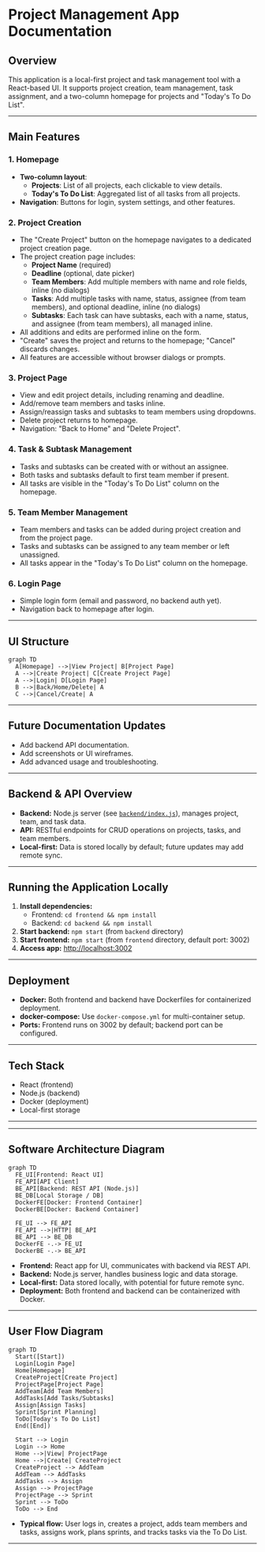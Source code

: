 # Project Management App Documentation

## Overview

This application is a local-first project and task management tool with a React-based UI. It supports project creation, team management, task assignment, and a two-column homepage for projects and "Today's To Do List".

---

## Main Features

### 1. Homepage

- **Two-column layout**:
  - **Projects**: List of all projects, each clickable to view details.
  - **Today's To Do List**: Aggregated list of all tasks from all projects.
- **Navigation**: Buttons for login, system settings, and other features.

### 2. Project Creation

- The "Create Project" button on the homepage navigates to a dedicated project creation page.
- The project creation page includes:
  - **Project Name** (required)
  - **Deadline** (optional, date picker)
  - **Team Members**: Add multiple members with name and role fields, inline (no dialogs)
  - **Tasks**: Add multiple tasks with name, status, assignee (from team members), and optional deadline, inline (no dialogs)
  - **Subtasks**: Each task can have subtasks, each with a name, status, and assignee (from team members), all managed inline.
- All additions and edits are performed inline on the form.
- "Create" saves the project and returns to the homepage; "Cancel" discards changes.
- All features are accessible without browser dialogs or prompts.

### 3. Project Page

- View and edit project details, including renaming and deadline.
- Add/remove team members and tasks inline.
- Assign/reassign tasks and subtasks to team members using dropdowns.
- Delete project returns to homepage.
- Navigation: "Back to Home" and "Delete Project".

### 4. Task & Subtask Management

- Tasks and subtasks can be created with or without an assignee.
- Both tasks and subtasks default to first team member if present.
- All tasks are visible in the "Today's To Do List" column on the homepage.

### 5. Team Member Management

- Team members and tasks can be added during project creation and from the project page.
- Tasks and subtasks can be assigned to any team member or left unassigned.
- All tasks appear in the "Today's To Do List" column on the homepage.

### 6. Login Page

- Simple login form (email and password, no backend auth yet).
- Navigation back to homepage after login.

---

## UI Structure

```mermaid
graph TD
  A[Homepage] -->|View Project| B[Project Page]
  A -->|Create Project| C[Create Project Page]
  A -->|Login| D[Login Page]
  B -->|Back/Home/Delete| A
  C -->|Cancel/Create| A
```

---

## Future Documentation Updates

- Add backend API documentation.
- Add screenshots or UI wireframes.
- Add advanced usage and troubleshooting.
---

## Backend & API Overview

- **Backend:** Node.js server (see [`backend/index.js`](../backend/index.js:1)), manages project, team, and task data.
- **API:** RESTful endpoints for CRUD operations on projects, tasks, and team members.
- **Local-first:** Data is stored locally by default; future updates may add remote sync.

---

## Running the Application Locally

1. **Install dependencies:**
   - Frontend: `cd frontend && npm install`
   - Backend: `cd backend && npm install`
2. **Start backend:** `npm start` (from `backend` directory)
3. **Start frontend:** `npm start` (from `frontend` directory, default port: 3002)
4. **Access app:** [http://localhost:3002](http://localhost:3002)

---

## Deployment

- **Docker:** Both frontend and backend have Dockerfiles for containerized deployment.
- **docker-compose:** Use `docker-compose.yml` for multi-container setup.
- **Ports:** Frontend runs on 3002 by default; backend port can be configured.

---

## Tech Stack

- React (frontend)
- Node.js (backend)
- Docker (deployment)
- Local-first storage

---
---

## Software Architecture Diagram

```mermaid
graph TD
  FE_UI[Frontend: React UI]
  FE_API[API Client]
  BE_API[Backend: REST API (Node.js)]
  BE_DB[Local Storage / DB]
  DockerFE[Docker: Frontend Container]
  DockerBE[Docker: Backend Container]

  FE_UI --> FE_API
  FE_API -->|HTTP| BE_API
  BE_API --> BE_DB
  DockerFE -.-> FE_UI
  DockerBE -.-> BE_API
```

- **Frontend:** React app for UI, communicates with backend via REST API.
- **Backend:** Node.js server, handles business logic and data storage.
- **Local-first:** Data stored locally, with potential for future remote sync.
- **Deployment:** Both frontend and backend can be containerized with Docker.

---

## User Flow Diagram

```mermaid
graph TD
  Start([Start])
  Login[Login Page]
  Home[Homepage]
  CreateProject[Create Project]
  ProjectPage[Project Page]
  AddTeam[Add Team Members]
  AddTasks[Add Tasks/Subtasks]
  Assign[Assign Tasks]
  Sprint[Sprint Planning]
  ToDo[Today's To Do List]
  End([End])

  Start --> Login
  Login --> Home
  Home -->|View| ProjectPage
  Home -->|Create| CreateProject
  CreateProject --> AddTeam
  AddTeam --> AddTasks
  AddTasks --> Assign
  Assign --> ProjectPage
  ProjectPage --> Sprint
  Sprint --> ToDo
  ToDo --> End
```

- **Typical flow:** User logs in, creates a project, adds team members and tasks, assigns work, plans sprints, and tracks tasks via the To Do List.

---